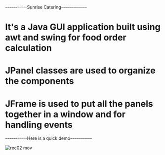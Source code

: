 -----------Sunrise Catering-------------
# It's a Java GUI application built using awt and swing for food order calculation
# JPanel classes are used to organize the components 
# JFrame is used to put all the panels together in a window and for handling events

-----------Here is a quick demo-----------


![rec02 mov](https://user-images.githubusercontent.com/82275480/195966280-a1857cee-e5e2-4ae6-bef1-a4a37751917d.gif)
